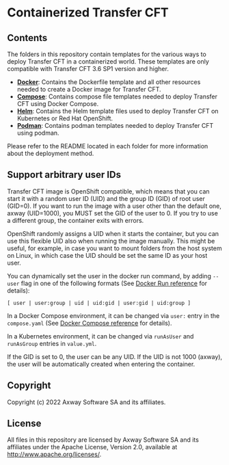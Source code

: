 # Containerized Transfer CFT 

## Contents
The folders in this repository contain templates for the various ways to deploy Transfer CFT in a containerized world. These templates are only compatible with Transfer CFT 3.6 SP1 version and higher.
- [**Docker**](./docker):  Contains the Dockerfile template and all other resources needed to create a Docker image for Transfer CFT.
- [**Compose**](./compose): Contains compose file templates needed to deploy Transfer CFT using Docker Compose.
- [**Helm**](./helm):    Contains the Helm template files used to deploy Transfer CFT on Kubernetes or Red Hat OpenShift.
- [**Podman**](./podman):  Contains podman templates needed to deploy Transfer CFT using podman.

Please refer to the README located in each folder for more information about the deployment method.

## Support arbitrary user IDs
Transfer CFT image is OpenShift compatible, which means that you can start it with a random user ID (UID) and the group ID (GID) of root user (GID=0). If you want to run the image with a user other than the default one, axway (UID=1000), you MUST set the GID of the user to 0. If you try to use a different group, the container exits with errors.

OpenShift randomly assigns a UID when it starts the container, but you can use this flexible UID also when running the image manually. This might be useful, for example, in case you want to mount folders from the host system on Linux, in which case the UID should be set the same ID as your host user.

You can dynamically set the user in the docker run command, by adding `--user` flag in one of the following formats (See [Docker Run reference](https://docs.docker.com/engine/reference/run/) for details):

` [ user | user:group | uid | uid:gid | user:gid | uid:group ] `

In a Docker Compose environment, it can be changed via `user:` entry in the `compose.yaml` (See [Docker Compose reference](https://docs.docker.com/compose/) for details).

In a Kubernetes environment, it can be changed via `runAsUser` and `runAsGroup` entries in `value.yml`.

If the GID is set to 0, the user can be any UID. If the UID is not 1000 (axway), the user will be automatically created when entering the container.

## Copyright

Copyright (c) 2022 Axway Software SA and its affiliates.

## License

All files in this repository are licensed by Axway Software SA and its affiliates under the Apache License, Version 2.0, available at http://www.apache.org/licenses/.
